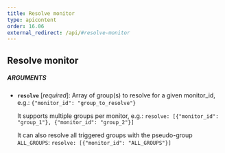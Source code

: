 ```yaml
---
title: Resolve monitor
type: apicontent
order: 16.06
external_redirect: /api/#resolve-monitor
---
```


## Resolve monitor

##### ARGUMENTS
* **`resolve`** [*required*]:
    Array of group(s) to resolve for a given monitor_id, e.g.:
    `{"monitor_id": "group_to_resolve"}`

    It supports multiple groups per monitor, e.g.:
    `resolve: [{"monitor_id": "group_1"}, {"monitor_id": "group_2"}]`

    It can also resolve all triggered groups with the pseudo-group `ALL_GROUPS`:
    `resolve: [{"monitor_id": "ALL_GROUPS"}]`

